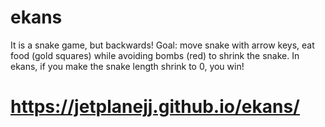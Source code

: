 # ekans
It is a snake game, but backwards! 
Goal: move snake with arrow keys, eat food (gold squares) while avoiding bombs (red) to shrink the snake. In ekans, if you make the snake length shrink to 0, you win!

# https://jetplanejj.github.io/ekans/
